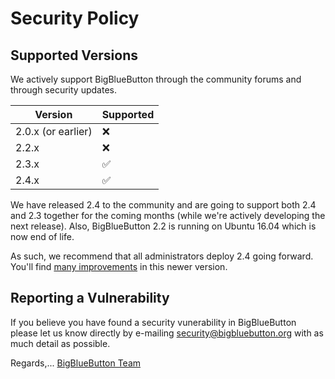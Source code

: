 # Security Policy

## Supported Versions

We actively support BigBlueButton through the community forums and through security updates.

| Version | Supported          |
| ------- | ------------------ |
| 2.0.x (or earlier)  | :x:                |
| 2.2.x   | :x:  |
| 2.3.x   | :white_check_mark: |
| 2.4.x   | :white_check_mark: |

We have released 2.4 to the community and are going to support both 2.4 and 2.3 together for the coming months (while we're actively developing the next release).  Also, BigBlueButton 2.2 is running on Ubuntu 16.04 which is now end of life.

As such, we recommend that all administrators deploy 2.4 going forward.  You'll find [many improvements](https://docs.bigbluebutton.org/2.4/new.html) in this newer version.

## Reporting a Vulnerability

If you believe you have found a security vunerability in BigBlueButton please let us know directly by e-mailing security@bigbluebutton.org with as much detail as possible.

Regards,... [BigBlueButton Team](https://docs.bigbluebutton.org/support/faq.html#bigbluebutton-committer)
